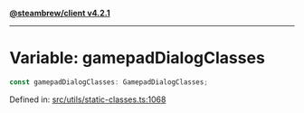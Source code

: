 [**@steambrew/client v4.2.1**](../README.md)

***

# Variable: gamepadDialogClasses

```ts
const gamepadDialogClasses: GamepadDialogClasses;
```

Defined in: [src/utils/static-classes.ts:1068](https://github.com/shdwmtr/plugutil/blob/b52230e3bd417b9353d983856323dee8a90c4f70/client/src/utils/static-classes.ts#L1068)
